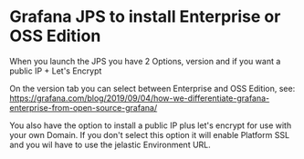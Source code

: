 # Grafana JPS to install Enterprise or OSS Edition

When you launch the JPS you have 2 Options, version and if you want a public IP + Let's Encrypt

On the version tab you can select between Enterprise and OSS Edition, see:
https://grafana.com/blog/2019/09/04/how-we-differentiate-grafana-enterprise-from-open-source-grafana/

You also have the option to install a public IP plus let's encrypt for use with your own Domain.
If you don't select this option it will enable Platform SSL and you wil have to use the jelastic Environment URL.
